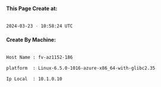 
   
#### This Page Create at:

```bash

2024-03-23 - 10:58:24 UTC

```

#### Create By Machine:

```bash

Host Name : fv-az1152-186

platform  : Linux-6.5.0-1016-azure-x86_64-with-glibc2.35

Ip Local  : 10.1.0.10

```

